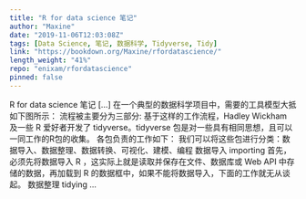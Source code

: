 ```yaml
---
title: "R for data science 笔记"
author: "Maxine"
date: "2019-11-06T12:03:08Z"
tags: [Data Science, 笔记, 数据科学, Tidyverse, Tidy]
link: "https://bookdown.org/Maxine/rfordatascience/"
length_weight: "41%"
repo: "enixam/rfordatascience"
pinned: false
---
```


R for data science 笔记 [...] 在一个典型的数据科学项目中，需要的工具模型大抵如下图所示： 流程被主要分为三部分: 基于这样的工作流程，Hadley Wickham 及一些 R 爱好者开发了 tidyverse。tidyverse 包是对一些具有相同思想，且可以一同工作的R包的收集。 各包负责的工作如下： 我们可以将这些包进行分类：数据导入、数据整理、数据转换、可视化、建模、编程 数据导入 importing 首先，必须先将数据导入 R ，这实际上就是读取并保存在文件、数据库或 Web API 中存储的数据，再加载到 R 的数据框中，如果不能将数据导入，下面的工作就无从谈起。 数据整理 tidying ...

